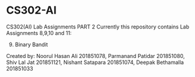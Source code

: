 # CS302-AI

CS302(AI) Lab Assignments PART 2
Currently this repository contains Lab Assignments 8,9,10 and 11:

9. Binary Bandit

Created by: Noorul Hasan Ali 201851078,
Parmanand Patidar 201851080,
Shiv Lal Jat 201851121,
Nishant Satapara 201851074,
Deepak Bethamalla 201851033
